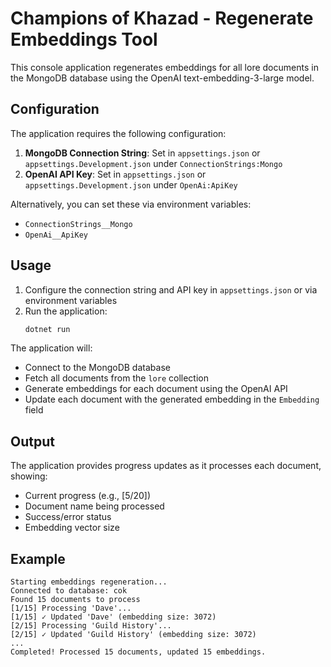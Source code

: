 # Champions of Khazad - Regenerate Embeddings Tool

This console application regenerates embeddings for all lore documents in the MongoDB database using the OpenAI text-embedding-3-large model.

## Configuration

The application requires the following configuration:

1. **MongoDB Connection String**: Set in `appsettings.json` or `appsettings.Development.json` under `ConnectionStrings:Mongo`
2. **OpenAI API Key**: Set in `appsettings.json` or `appsettings.Development.json` under `OpenAi:ApiKey`

Alternatively, you can set these via environment variables:
- `ConnectionStrings__Mongo`
- `OpenAi__ApiKey`

## Usage

1. Configure the connection string and API key in `appsettings.json` or via environment variables
2. Run the application:
   ```bash
   dotnet run
   ```

The application will:
- Connect to the MongoDB database
- Fetch all documents from the `lore` collection
- Generate embeddings for each document using the OpenAI API
- Update each document with the generated embedding in the `Embedding` field

## Output

The application provides progress updates as it processes each document, showing:
- Current progress (e.g., [5/20])
- Document name being processed
- Success/error status
- Embedding vector size

## Example

```
Starting embeddings regeneration...
Connected to database: cok
Found 15 documents to process
[1/15] Processing 'Dave'...
[1/15] ✓ Updated 'Dave' (embedding size: 3072)
[2/15] Processing 'Guild History'...
[2/15] ✓ Updated 'Guild History' (embedding size: 3072)
...
Completed! Processed 15 documents, updated 15 embeddings.
```
